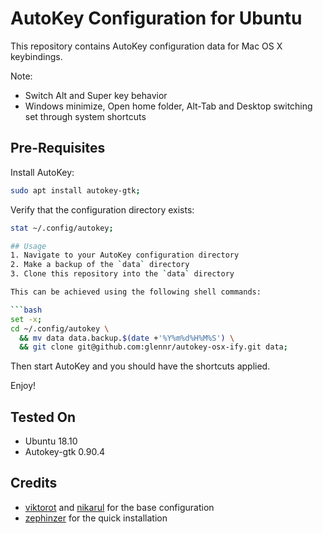 # AutoKey Configuration for Ubuntu
This repository contains AutoKey configuration data for Mac OS X keybindings.

Note:   
  - Switch Alt and Super key behavior
  - Windows minimize, Open home folder, Alt-Tab and Desktop switching set through system shortcuts


## Pre-Requisites

Install AutoKey:

```bash
sudo apt install autokey-gtk;
```

Verify that the configuration directory exists:

```bash
stat ~/.config/autokey;

## Usage
1. Navigate to your AutoKey configuration directory
2. Make a backup of the `data` directory
3. Clone this repository into the `data` directory

This can be achieved using the following shell commands:

```bash
set -x;
cd ~/.config/autokey \
  && mv data data.backup.$(date +'%Y%m%d%H%M%S') \
  && git clone git@github.com:glennr/autokey-osx-ify.git data;
```

Then start AutoKey and you should have the shortcuts applied.

Enjoy!

## Tested On
- Ubuntu 18.10
- Autokey-gtk 0.90.4

## Credits

- [viktorot](https://github.com/viktorot) and [nikarul](https://github.com/nikarul) for the base configuration
- [zephinzer](https://github.com/zephinzer/config-ubuntu-autokey) for the quick installation 
